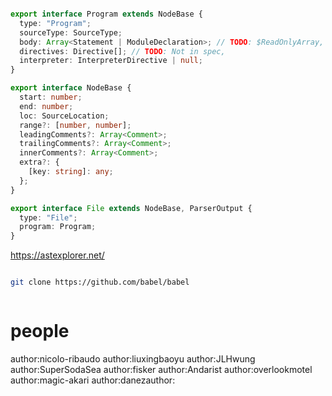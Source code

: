 
```ts

export interface Program extends NodeBase {
  type: "Program";
  sourceType: SourceType;
  body: Array<Statement | ModuleDeclaration>; // TODO: $ReadOnlyArray,
  directives: Directive[]; // TODO: Not in spec,
  interpreter: InterpreterDirective | null;
}

export interface NodeBase {
  start: number;
  end: number;
  loc: SourceLocation;
  range?: [number, number];
  leadingComments?: Array<Comment>;
  trailingComments?: Array<Comment>;
  innerComments?: Array<Comment>;
  extra?: {
    [key: string]: any;
  };
}

export interface File extends NodeBase, ParserOutput {
  type: "File";
  program: Program;
}


```

https://astexplorer.net/




```bash

git clone https://github.com/babel/babel



```


# people

author:nicolo-ribaudo
author:liuxingbaoyu
author:JLHwung
author:SuperSodaSea
author:fisker
author:Andarist
author:overlookmotel
author:magic-akari
author:danezauthor: